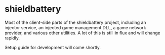 # shieldbattery
Most of the client-side parts of the shieldbattery project, including an injector service, an injected game management DLL, a game network provider, and various other utilities. A lot of this is still in flux and will change rapidly.

Setup guide for development will come shortly.
